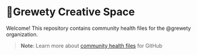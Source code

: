 # 💫Grewety Creative Space

Welcome! This repository contains community health files for the @grewety organization.

> **Note**: Learn more about [community health files](https://docs.github.com/en/communities/setting-up-your-project-for-healthy-contributions/creating-a-default-community-health-file) for GitHub